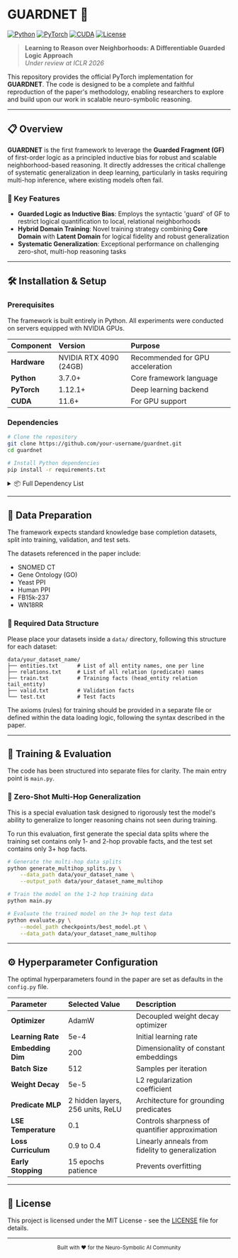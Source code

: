 # GUARDNET 🧠

[![Python](https://img.shields.io/badge/Python-3.7%2B-blue.svg)](https://www.python.org/downloads/)
[![PyTorch](https://img.shields.io/badge/PyTorch-1.12%2B-red.svg)](https://pytorch.org/)
[![CUDA](https://img.shields.io/badge/CUDA-11.6%2B-green.svg)](https://developer.nvidia.com/cuda-toolkit)
[![License](https://img.shields.io/badge/License-MIT-yellow.svg)](LICENSE)

> **Learning to Reason over Neighborhoods: A Differentiable Guarded Logic Approach**  
> *Under review at ICLR 2026*

This repository provides the official PyTorch implementation for **GUARDNET**. The code is designed to be a complete and faithful reproduction of the paper's methodology, enabling researchers to explore and build upon our work in scalable neuro-symbolic reasoning.

---

## 📋 Overview

**GUARDNET** is the first framework to leverage the **Guarded Fragment (GF)** of first-order logic as a principled inductive bias for robust and scalable neighborhood-based reasoning. It directly addresses the critical challenge of systematic generalization in deep learning, particularly in tasks requiring multi-hop inference, where existing models often fail.

### 🎯 Key Features

- **Guarded Logic as Inductive Bias**: Employs the syntactic 'guard' of GF to restrict logical quantification to local, relational neighborhoods
- **Hybrid Domain Training**: Novel training strategy combining **Core Domain** with **Latent Domain** for logical fidelity and robust generalization
- **Systematic Generalization**: Exceptional performance on challenging zero-shot, multi-hop reasoning tasks

---

## 🛠️ Installation & Setup

### Prerequisites

The framework is built entirely in Python. All experiments were conducted on servers equipped with NVIDIA GPUs.

| Component | Version | Purpose |
|:----------|:--------|:--------|
| **Hardware** | NVIDIA RTX 4090 (24GB) | Recommended for GPU acceleration |
| **Python** | 3.7.0+ | Core framework language |
| **PyTorch** | 1.12.1+ | Deep learning backend |
| **CUDA** | 11.6+ | For GPU support |

### Dependencies
```bash
# Clone the repository
git clone https://github.com/your-username/guardnet.git
cd guardnet

# Install Python dependencies
pip install -r requirements.txt
```

<details>
<summary>📦 Full Dependency List</summary>

```
torch>=1.12.1
numpy>=1.21.0
pandas>=1.1.3
matplotlib>=3.3.2
scikit-learn>=0.24.0
tqdm>=4.62.0
loguru>=0.6.0
pyparsing>=3.0.6
```

</details>

---

## 🔧 Data Preparation

The framework expects standard knowledge base completion datasets, split into training, validation, and test sets. 

The datasets referenced in the paper include:

- SNOMED CT
- Gene Ontology (GO)
- Yeast PPI
- Human PPI
- FB15k-237
- WN18RR

### 📁 Required Data Structure

Please place your datasets inside a `data/` directory, following this structure for each dataset:
```
data/your_dataset_name/
├── entities.txt      # List of all entity names, one per line
├── relations.txt     # List of all relation (predicate) names
├── train.txt         # Training facts (head_entity relation tail_entity)
├── valid.txt         # Validation facts
└── test.txt          # Test facts
```

The axioms (rules) for training should be provided in a separate file or defined within the data loading logic, following the syntax described in the paper.

---

## 🚀 Training & Evaluation

The code has been structured into separate files for clarity. The main entry point is `main.py`.

### 🧪 Zero-Shot Multi-Hop Generalization

This is a special evaluation task designed to rigorously test the model's ability to generalize to longer reasoning chains not seen during training.

To run this evaluation, first generate the special data splits where the training set contains only 1- and 2-hop provable facts, and the test set contains only 3+ hop facts.
```bash
# Generate the multi-hop data splits
python generate_multihop_splits.py \
    --data_path data/your_dataset_name \
    --output_path data/your_dataset_name_multihop

# Train the model on the 1-2 hop training data
python main.py

# Evaluate the trained model on the 3+ hop test data
python evaluate.py \
    --model_path checkpoints/best_model.pt \
    --data_path data/your_dataset_name_multihop
```

---

## ⚙️ Hyperparameter Configuration

The optimal hyperparameters found in the paper are set as defaults in the `config.py` file.

| Parameter | Selected Value | Description |
|:----------|:--------------|:------------|
| **Optimizer** | AdamW | Decoupled weight decay optimizer |
| **Learning Rate** | 5e-4 | Initial learning rate |
| **Embedding Dim** | 200 | Dimensionality of constant embeddings |
| **Batch Size** | 512 | Samples per iteration |
| **Weight Decay** | 5e-5 | L2 regularization coefficient |
| **Predicate MLP** | 2 hidden layers, 256 units, ReLU | Architecture for grounding predicates |
| **LSE Temperature** | 0.1 | Controls sharpness of quantifier approximation |
| **Loss Curriculum** | 0.9 to 0.4 | Linearly anneals from fidelity to generalization |
| **Early Stopping** | 15 epochs patience | Prevents overfitting |

---

## 📄 License

This project is licensed under the MIT License - see the [LICENSE](LICENSE) file for details.

---

<div align="center">
  <sub>Built with ❤️ for the Neuro-Symbolic AI Community</sub>
</div>
